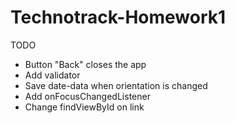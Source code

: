 # Technotrack-Homework1
TODO
- Button "Back" closes the app
- Add validator
- Save date-data when orientation is changed
- Add onFocusChangedListener
- Change findViewById on link



